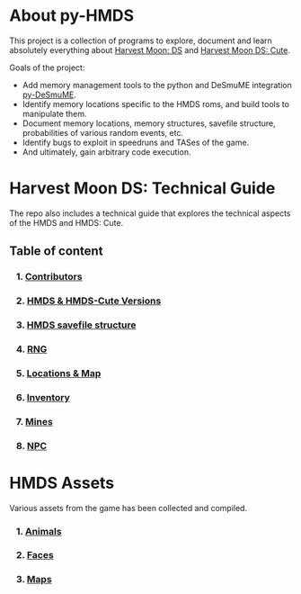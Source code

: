 # About py-HMDS

This project is a collection of programs to explore, document and learn absolutely everything about [Harvest Moon: DS](https://harvestmoon.fandom.com/wiki/Harvest_Moon:_DS) and [Harvest Moon DS: Cute](https://harvestmoon.fandom.com/wiki/Harvest_Moon_DS:_Cute). 

Goals of the project:
* Add memory management tools to the python and DeSmuME integration [py-DeSmuME](https://github.com/SkyTemple/py-desmume).
* Identify memory locations specific to the HMDS roms, and build tools to manipulate them.
* Document memory locations, memory structures, savefile structure, probabilities of various random events, etc.
* Identify bugs to exploit in speedruns and TASes of the game.
* And ultimately, gain arbitrary code execution.

# Harvest Moon DS: Technical Guide

The repo also includes a technical guide that explores the technical aspects of the HMDS and HMDS: Cute.

## Table of content
### &ensp; 1. [Contributors](./documentation/general/contributors.md)
### &ensp; 2. [HMDS & HMDS-Cute Versions](./documentation/versions/versions.md)
### &ensp; 3. [HMDS savefile structure](./documentation/savefile/savefile_structure.md)
### &ensp; 4. [RNG](./documentation/mechanics/rng/rng.md)
### &ensp; 5. [Locations & Map](./documentation/locations/location.md)
### &ensp; 6. [Inventory](./documentation/inventory/inventory.md)
### &ensp; 7. [Mines](./documentation/mines/mines.md)
### &ensp; 8. [NPC](./documentation/npc/npc.md)

# HMDS Assets

Various assets from the game has been collected and compiled. 

### &ensp; 1. [Animals](./documentation/assets/)
### &ensp; 2. [Faces](./documentation/faces/)
### &ensp; 3. [Maps](./documentation/map/)